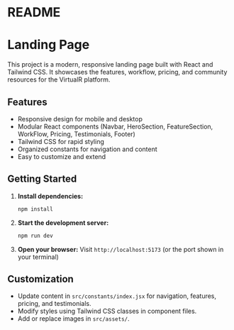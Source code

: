# README

# Landing Page

This project is a modern, responsive landing page built with React and Tailwind CSS. It showcases the features, workflow, pricing, and community resources for the VirtualR platform.

## Features
- Responsive design for mobile and desktop
- Modular React components (Navbar, HeroSection, FeatureSection, WorkFlow, Pricing, Testimonials, Footer)
- Tailwind CSS for rapid styling
- Organized constants for navigation and content
- Easy to customize and extend

## Getting Started

1. **Install dependencies:**
   ```powershell
   npm install
   ```
2. **Start the development server:**
   ```powershell
   npm run dev
   ```
3. **Open your browser:**
   Visit `http://localhost:5173` (or the port shown in your terminal)


## Customization
- Update content in `src/constants/index.jsx` for navigation, features, pricing, and testimonials.
- Modify styles using Tailwind CSS classes in component files.
- Add or replace images in `src/assets/`.

